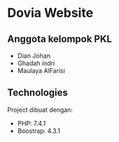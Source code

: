 # Dovia Website

## Anggota kelompok PKL
* Dian Johan
* Ghadah indri
* Maulaya AlFarisi

## Technologies
Project dibuat dengan:
* PHP: 7.4.1
* Boostrap: 4.3.1

 
